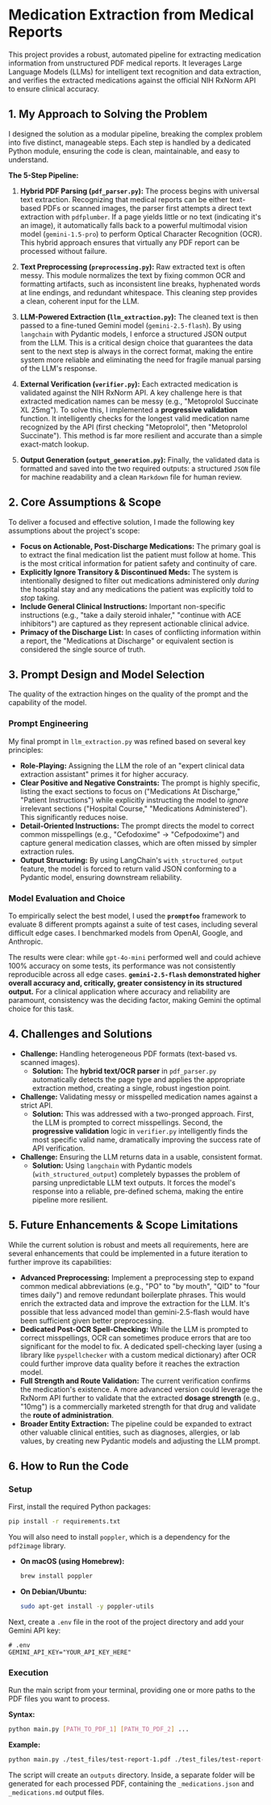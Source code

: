 # Medication Extraction from Medical Reports

This project provides a robust, automated pipeline for extracting medication information from unstructured PDF medical reports. It leverages Large Language Models (LLMs) for intelligent text recognition and data extraction, and verifies the extracted medications against the official NIH RxNorm API to ensure clinical accuracy.

## 1. My Approach to Solving the Problem

I designed the solution as a modular pipeline, breaking the complex problem into five distinct, manageable steps. Each step is handled by a dedicated Python module, ensuring the code is clean, maintainable, and easy to understand.

**The 5-Step Pipeline:**

1.  **Hybrid PDF Parsing (`pdf_parser.py`):** The process begins with universal text extraction. Recognizing that medical reports can be either text-based PDFs or scanned images, the parser first attempts a direct text extraction with `pdfplumber`. If a page yields little or no text (indicating it's an image), it automatically falls back to a powerful multimodal vision model (`gemini-1.5-pro`) to perform Optical Character Recognition (OCR). This hybrid approach ensures that virtually any PDF report can be processed without failure.

2.  **Text Preprocessing (`preprocessing.py`):** Raw extracted text is often messy. This module normalizes the text by fixing common OCR and formatting artifacts, such as inconsistent line breaks, hyphenated words at line endings, and redundant whitespace. This cleaning step provides a clean, coherent input for the LLM.

3.  **LLM-Powered Extraction (`llm_extraction.py`):** The cleaned text is then passed to a fine-tuned Gemini model (`gemini-2.5-flash`). By using `langchain` with Pydantic models, I enforce a structured JSON output from the LLM. This is a critical design choice that guarantees the data sent to the next step is always in the correct format, making the entire system more reliable and eliminating the need for fragile manual parsing of the LLM's response.

4.  **External Verification (`verifier.py`):** Each extracted medication is validated against the NIH RxNorm API. A key challenge here is that extracted medication names can be messy (e.g., "Metoprolol Succinate XL 25mg"). To solve this, I implemented a **progressive validation** function. It intelligently checks for the longest valid medication name recognized by the API (first checking "Metoprolol", then "Metoprolol Succinate"). This method is far more resilient and accurate than a simple exact-match lookup.

5.  **Output Generation (`output_generation.py`):** Finally, the validated data is formatted and saved into the two required outputs: a structured `JSON` file for machine readability and a clean `Markdown` file for human review.

## 2. Core Assumptions & Scope

To deliver a focused and effective solution, I made the following key assumptions about the project's scope:

* **Focus on Actionable, Post-Discharge Medications:** The primary goal is to extract the final medication list the patient must follow at home. This is the most critical information for patient safety and continuity of care.
* **Explicitly Ignore Transitory & Discontinued Meds:** The system is intentionally designed to filter out medications administered only *during* the hospital stay and any medications the patient was explicitly told to *stop* taking.
* **Include General Clinical Instructions:** Important non-specific instructions (e.g., "take a daily steroid inhaler," "continue with ACE inhibitors") are captured as they represent actionable clinical advice.
* **Primacy of the Discharge List:** In cases of conflicting information within a report, the "Medications at Discharge" or equivalent section is considered the single source of truth.

## 3. Prompt Design and Model Selection

The quality of the extraction hinges on the quality of the prompt and the capability of the model.

### Prompt Engineering

My final prompt in `llm_extraction.py` was refined based on several key principles:
* **Role-Playing:** Assigning the LLM the role of an "expert clinical data extraction assistant" primes it for higher accuracy.
* **Clear Positive and Negative Constraints:** The prompt is highly specific, listing the exact sections to focus on ("Medications At Discharge," "Patient Instructions") while explicitly instructing the model to *ignore* irrelevant sections ("Hospital Course," "Medications Administered"). This significantly reduces noise.
* **Detail-Oriented Instructions:** The prompt directs the model to correct common misspellings (e.g., "Cefodoxime" -> "Cefpodoxime") and capture general medication classes, which are often missed by simpler extraction rules.
* **Output Structuring:** By using LangChain's `with_structured_output` feature, the model is forced to return valid JSON conforming to a Pydantic model, ensuring downstream reliability.

### Model Evaluation and Choice

To empirically select the best model, I used the **`promptfoo`** framework to evaluate 8 different prompts against a suite of test cases, including several difficult edge cases. I benchmarked models from OpenAI, Google, and Anthropic.

The results were clear: while `gpt-4o-mini` performed well and could achieve 100% accuracy on some tests, its performance was not consistently reproducible across all edge cases. **`gemini-2.5-flash` demonstrated higher overall accuracy and, critically, greater consistency in its structured output.** For a clinical application where accuracy and reliability are paramount, consistency was the deciding factor, making Gemini the optimal choice for this task.

## 4. Challenges and Solutions

* **Challenge:** Handling heterogeneous PDF formats (text-based vs. scanned images).
    * **Solution:** The **hybrid text/OCR parser** in `pdf_parser.py` automatically detects the page type and applies the appropriate extraction method, creating a single, robust ingestion point.
* **Challenge:** Validating messy or misspelled medication names against a strict API.
    * **Solution:** This was addressed with a two-pronged approach. First, the LLM is prompted to correct misspellings. Second, the **progressive validation** logic in `verifier.py` intelligently finds the most specific valid name, dramatically improving the success rate of API verification.
* **Challenge:** Ensuring the LLM returns data in a usable, consistent format.
    * **Solution:** Using `langchain` with Pydantic models (`with_structured_output`) completely bypasses the problem of parsing unpredictable LLM text outputs. It forces the model's response into a reliable, pre-defined schema, making the entire pipeline more resilient.

## 5. Future Enhancements & Scope Limitations

While the current solution is robust and meets all requirements, here are several enhancements that could be implemented in a future iteration to further improve its capabilities:

* **Advanced Preprocessing:** Implement a preprocessing step to expand common medical abbreviations (e.g., "PO" to "by mouth", "QID" to "four times daily") and remove redundant boilerplate phrases. This would enrich the extracted data and improve the extraction for the LLM. It's possible that less advanced model than gemini-2.5-flash would have been sufficient given better preprocessing.
* **Dedicated Post-OCR Spell-Checking:** While the LLM is prompted to correct misspellings, OCR can sometimes produce errors that are too significant for the model to fix. A dedicated spell-checking layer (using a library like `pyspellchecker` with a custom medical dictionary) after OCR could further improve data quality before it reaches the extraction model.
* **Full Strength and Route Validation:** The current verification confirms the medication's existence. A more advanced version could leverage the RxNorm API further to validate that the extracted **dosage strength** (e.g., "10mg") is a commercially marketed strength for that drug and validate the **route of administration**.
* **Broader Entity Extraction:** The pipeline could be expanded to extract other valuable clinical entities, such as diagnoses, allergies, or lab values, by creating new Pydantic models and adjusting the LLM prompt.

## 6. How to Run the Code

### Setup

First, install the required Python packages:

```bash
pip install -r requirements.txt
```

You will also need to install `poppler`, which is a dependency for the `pdf2image` library.

* **On macOS (using Homebrew):**
    ```bash
    brew install poppler
    ```
* **On Debian/Ubuntu:**
    ```bash
    sudo apt-get install -y poppler-utils
    ```

Next, create a `.env` file in the root of the project directory and add your Gemini API key:

```text
# .env
GEMINI_API_KEY="YOUR_API_KEY_HERE"
```

### Execution

Run the main script from your terminal, providing one or more paths to the PDF files you want to process.

**Syntax:**

```bash
python main.py [PATH_TO_PDF_1] [PATH_TO_PDF_2] ...
```

**Example:**

```bash
python main.py ./test_files/test-report-1.pdf ./test_files/test-report-2.pdf
```

The script will create an `outputs` directory. Inside, a separate folder will be generated for each processed PDF, containing the `_medications.json` and `_medications.md` output files.